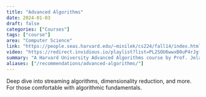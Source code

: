 ```yaml
---
title: "Advanced Algorithms"
date: 2024-01-03
draft: false
categories: ["Courses"]
tags: ["course"]
area: "Computer Science"
link: "https://people.seas.harvard.edu/~minilek/cs224/fall14/index.html"
video: "https://redirect.invidious.io/playlist?list=PL2SOU6wwxB0uP4rJgf5ayhHWgw7akUWSf"
summary: "A Harvard University Advanced Algorithms course by Prof. Jelani Nelson"
aliases: ["/recommendations/advanced-algorithms/"]
---
```


Deep dive into streaming algorithms, dimensionality reduction, and more. For those comfortable with algorithmic fundamentals.

